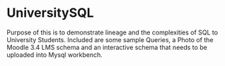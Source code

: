 # UniversitySQL

Purpose of this is to demonstrate lineage and the complexities of SQL to University Students. Included are some sample Queries, a Photo of the Moodle 3.4 LMS schema and an interactive
schema that needs to be uploaded into Mysql workbench. 
